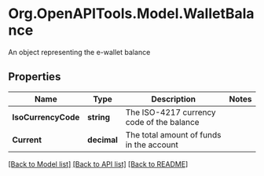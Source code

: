# Org.OpenAPITools.Model.WalletBalance
An object representing the e-wallet balance

## Properties

Name | Type | Description | Notes
------------ | ------------- | ------------- | -------------
**IsoCurrencyCode** | **string** | The ISO-4217 currency code of the balance | 
**Current** | **decimal** | The total amount of funds in the account | 

[[Back to Model list]](../README.md#documentation-for-models) [[Back to API list]](../README.md#documentation-for-api-endpoints) [[Back to README]](../README.md)

